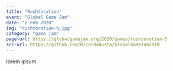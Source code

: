 ```yaml
---
title: "Rushtoration"
event: "Global Game Jam"
date: "2 Feb 2020"
img: "rushtoration-%.jpg"
category: "game jam"
page-url: https://globalgamejam.org/2020/games/rushtoration-5
src-url: https://github.com/RicardoBusta/GlobalGameJam2019
---
```

lorem ipsum